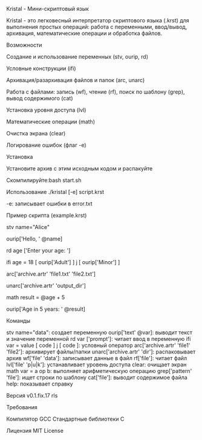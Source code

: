 Kristal - Мини-скриптовый язык

Kristal - это легковесный интерпретатор скриптового языка (.krst) для выполнения простых операций: работа с переменными, ввод/вывод, архивация, математические операции и обработка файлов.


Возможности

Создание и использование переменных (stv, ourip, rd)

Условные конструкции (ifi)

Архивация/разархивация файлов и папок (arc, unarc)

Работа с файлами: запись (wf), чтение (rf), поиск по шаблону (grep), вывод содержимого (cat)

Установка уровня доступа (lvl)

Математические операции (math)

Очистка экрана (clear)

Логирование ошибок (флаг -e)


Установка


Установите архив с этим исходным кодом и распакуйте


Скомпилируйте:bash start.sh



Использование
./kristal [-e] script.krst


-e: записывает ошибки в error.txt

Пример скрипта (example.krst)

stv name="Alice"

ourip['Hello, ' @name]

rd age ['Enter your age: ']

ifi age = 18 [ ourip['Adult'] ] j [ ourip['Minor'] ]

arc['archive.artr' 'file1.txt' 'file2.txt']

unarc['archive.artr' 'output_dir']

math result = @age + 5

ourip['Age in 5 years: ' @result]

Команды

stv name="data": создает переменную
ourip['text' @var]: выводит текст и значение переменной
rd var ['prompt']: читает ввод в переменную
ifi var = value [ code ] j [ code ]: условный оператор
arc['archive.artr' 'file1' 'file2']: архивирует файлы/папки
unarc['archive.artr' 'dir']: распаковывает архив
wf['file' 'data']: записывает данные в файл
rf['file']: читает файл
lvl['file' 'p|u|k']: устанавливает уровень доступа
clear: очищает экран
math var = a op b: выполняет арифметическую операцию
grep['pattern' 'file']: ищет строки по шаблону
cat['file']: выводит содержимое файла
help: показывает справку


Версия v0.1.fix.17 rls


Требования

Компилятор GCC
Стандартные библиотеки C

Лицензия
MIT License
